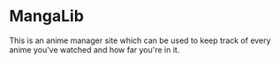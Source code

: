 # MangaLib
This is an anime manager site which can be used to keep track of every anime you've watched and how far you're in it.

